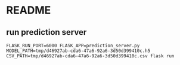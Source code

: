 # README

## run prediction server

```
FLASK_RUN_PORT=6000 FLASK_APP=prediction_server.py MODEL_PATH=tmp/d46927ab-cda6-47a6-92a6-3d50d399410c.h5 CSV_PATH=tmp/d46927ab-cda6-47a6-92a6-3d50d399410c.csv flask run
```
